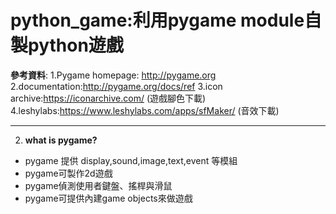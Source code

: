 # python_game:利用pygame module自製python遊戲

**參考資料**:
  1.Pygame homepage: http://pygame.org 
  2.documentation:http://pygame.org/docs/ref
  3.icon archive:https://iconarchive.com/ (遊戲腳色下載)
  4.leshylabs:https://www.leshylabs.com/apps/sfMaker/ (音效下載)
  
 ------
2. **what is pygame?**
  * pygame 提供 display,sound,image,text,event 等模組
  * pygame可製作2d遊戲
  * pygame偵測使用者鍵盤、搖桿與滑鼠
  * pygame可提供內建game objects來做遊戲
